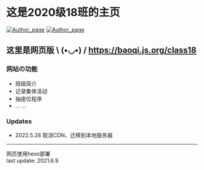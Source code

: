 # 这是2020级18班的主页

[![Author_page](https://img.shields.io/badge/Author%20page-on%20github-blue)](https://github.com/baoqi-zhong/class18)
[![Author_page](https://img.shields.io/badge/Author%20page-on%20bilibili-green)](https://space.bilibili.com/290472819)

##  这里是网页版 \﻿ (•◡•) /   https://baoqi.js.org/class18

### 网站の功能
 - 班级简介
 - 记录集体活动
 - 抽座位程序
 - ... ...

### Updates
 - 2022.5.28 取消CDN，迁移到本地服务器

---
网页使用hexo部署  
last update: 2021.6.9